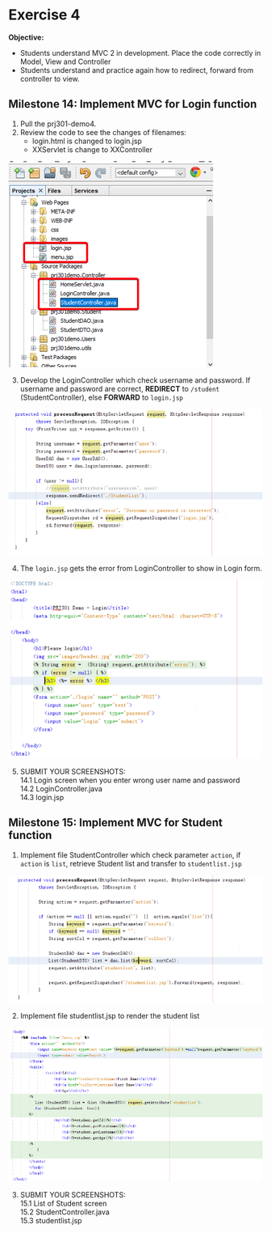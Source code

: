 # Exercise 4

**Objective:**

- Students understand MVC 2 in development. Place the code correctly in Model, View and Controller
- Students understand and practice again how to redirect, forward from controller to view.


## Milestone 14: Implement MVC for Login function

1. Pull the prj301-demo4. 
2. Review the code to see the changes of filenames:
	- login.html is changed to login.jsp
	- XXServlet is change to XXController
	
![](img/ex401.png)
	
3. Develop the LoginController which check username and password. If username and password are correct, **REDIRECT** to `/student` (StudentController), else **FORWARD** to `login.jsp` 

![](img/ex402.png)

4. The `login.jsp` gets the error from LoginController to show in Login form.

![](img/ex403.png)

5. SUBMIT YOUR SCREENSHOTS:   
	14.1 Login screen when you enter wrong user name and password   
	14.2 LoginController.java   
	14.3 login.jsp   

## Milestone 15: Implement MVC for Student function

1. Implement file StudentController which check parameter `action`, if `action` is `list`, retrieve Student list and transfer to `studentlist.jsp`

![](img/ex404.png)

2. Implement file studentlist.jsp to render the student list

![](img/ex405.png)

3. SUBMIT YOUR SCREENSHOTS:   
	15.1 List of Student screen  
	15.2 StudentController.java  
	15.3 studentlist.jsp   


